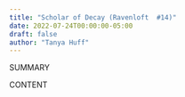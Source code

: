 ```yaml
---
title: "Scholar of Decay (Ravenloft  #14)"
date: 2022-07-24T00:00:00-05:00
draft: false
author: "Tanya Huff"
---
```


SUMMARY

<!--more-->

CONTENT